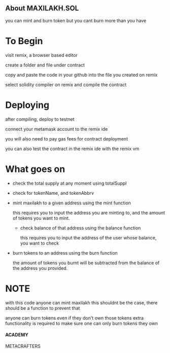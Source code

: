 ## About MAXILAKH.SOL
 you can mint and burn token
 but you cant burn more than you have

# To Begin

visit remix, a browser based editor

create a folder and file under contract

copy and paste the code in your github into the  file you created on remix

select solidity compiler on remix and compile the contract

# Deploying

after compiling, deploy to testnet

 connect your metamask account to the remix ide

you will also need to pay gas fees for contract deployment

you can also test the contract in the remix ide with the remix vm

# What goes on

* check the total supply at any moment using totalSuppl

* check for tokenName, and tokenAbbrv

* mint maxilakh to a given address using the mint function

    this requires you to input the address you are minting to, and the amount of tokens you want to mint.

  * check balance of that address using the balance function

    this requires you to input the address of the user whose balance, you want to check

* burn tokens  to an address using the burn function
  
    the amount of tokens you burnt will be subtracted from the balance of the address you provided.

# NOTE

with this code anyone can mint maxilakh
this shouldnt be the case, there should be a function to prevent that

anyone can burn tokens even if they don't own those tokens
extra functionality is required to make sure one can only burn tokens they own

#### ACADEMY
METACRAFTERS
